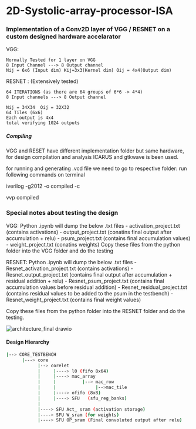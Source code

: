 # 2D-Systolic-array-processor-ISA

### Implementation of a Conv2D layer of VGG / RESNET on a custom designed hardware accelarator

VGG:

	Normally Tested for 1 layer on VGG
	8 Input Channel ---> 8 Output channel
	Nij = 6x6 (Input dim) Kij=3x3(Kernel dim) Oij = 4x4(Output dim)


RESNET : (Extensively tested)

	64 ITERATIONS (as there are 64 groups of 6*6 -> 4*4)
	8 Input channels ---> 8 Output channel

	Nij = 34X34  Oij = 32X32 
	64 Tiles (6x6) 
	Each output is 4x4
	total verifying 1024 outputs



##### Compiling #####  
VGG and RESET have different implementation folder but same hardware,
for design compilation and analysis ICARUS and gtkwave is been used.

for running and generating .vcd file we need to go to respective folder:
run following commands on terminal 

iverilog -g2012 -o compiled -c

vvp compiled

### Special notes about testing the design
VGG: Python .ipynb will dump the below .txt files
     - activation_project.txt (contains activations)
     - output_project.txt (conatins final output after accumulation + relu)
     - psum_project.txt (contains final accumulation values)
     - weight_project.txt (conatins weights)
Copy these files from the python folder into the VGG folder and do the testing

RESNET: Python .ipynb will dump the below .txt files
      - Resnet_activation_project.txt (contains activations)
      - Resnet_output_project.txt (contains final output after accumulation + residual addition + relu)
      - Resnet_psum_project.txt (contains final accumulation values before residual addition)
      - Resnet_residual_project.txt (contains residual values to be added to the psum in the testbench)
      - Resnet_weight_project.txt (contains final weight values)
  
  Copy these files from the python folder into the RESNET folder and do the testing.

![architecture_final drawio](https://user-images.githubusercontent.com/49656689/204154259-7c400550-ee41-4ef6-a553-0124e4bd446f.png)	    

#### Design Hierarchy
```bash
|--> CORE_TESTBENCH                                                                                                                       
      |---> core                                                                                                                                           
            |--> corelet                                                                                                          
            |     |----> l0 (fifo 8x64)                                                                                                           
            |     |----> mac_array                                                                                                                  
            |     |          |--> mac_row                                                                                                           
            |     |               |-->mac_tile                                                                                                     
            |     |----> ofifo (8x8)                                                                                                                
            |     |----> SFU   (sfu_reg_banks)                                                                                                          
            |                                                                                                                                              
            |----> SFU Act_ sram (activation storage)                                                                                                     
            |----> SFU W_sram (for weights)                                                                                                               
            |----> SFU OP_sram (Final convoluted output after relu)  
            


